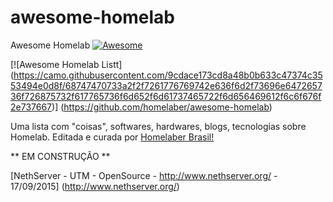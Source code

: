# awesome-homelab
Awesome Homelab [![Awesome](https://cdn.rawgit.com/sindresorhus/awesome/d7305f38d29fed78fa85652e3a63e154dd8e8829/media/badge.svg)](https://github.com/homelaber/awesome-homelab)

[![Awesome Homelab Listt] (https://camo.githubusercontent.com/9cdace173cd8a48b0b633c47374c3553494e0d8f/68747470733a2f2f7261776769742e636f6d2f73696e647265736f726875732f617765736f6d652f6d61737465722f6d656469612f6c6f676f2e737667)] (https://github.com/homelaber/awesome-homelab)

Uma lista com "coisas", softwares, hardwares, blogs, tecnologias sobre Homelab. Editada e curada por [Homelaber Brasil!](http://homelaber.com.br)

** EM CONSTRUÇÃO **

[NethServer - UTM - OpenSource - http://www.nethserver.org/ - 17/09/2015] (http://www.nethserver.org/)
